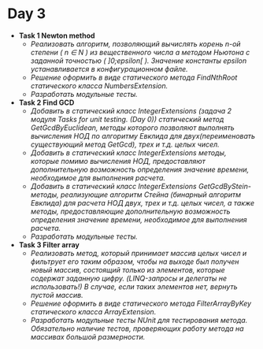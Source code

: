 # Day 3
  * **Task 1 Newton method**
    * *Реализовать алгоритм, позволяющий вычислять корень n-ой степени ( n ∈ N ) из вещественного числа а методом Ньютона с заданной точностью ( ]0;epsilon[ ). Значение константы epsilon устанавливается в конфигурационном файле.*
    * *Решение оформить в виде статического метода FindNthRoot статического класса NumbersExtension.*
    * *Разработать модульные тесты.*
 * **Task 2 Find GCD**
   * *Добавить в статический класс IntegerExtensions  (задача 2 модуля Tasks for unit testing. (Day 0))  статический метод GetGcdByEuclidean, методы которого позволяют выполнять вычисления НОД по алгоритму Евклида для двух(переименовать существующий метод GetGcd), трех и т.д. целых чисел.*
   * *Добавить в статический класс IntegerExtensions методы, которые помимо вычисления НОД, предоставляют дополнительную возможность определения значение времени, необходимое для выполнения расчета.*
   * *Добавить в статический класс IntegerExtensions  GetGcdByStein-методы, реализующие алгоритм Стейна (бинарный алгоритм Евклида) для расчета НОД двух, трех и т.д. целых чисел, а также методы, предоставляющие дополнительную возможность определения значение времени, необходимое для выполнения расчета.*
   * *Разработать модульные тесты.*
 * **Task 3 Filter array**
   * *Реализовать метод, который принимает массив целых чисел и фильтрует его таким образом, чтобы на выходе был получен новый массив, состоящий только из элементов, которые содержат заданную цифру. (LINQ-запросы и делегаты не использовать!) В случае, если таких элементов нет, вернуть пустой массив.*
   * *Решение оформить в виде статического метода FilterArrayByKey статического класса ArrayExtension.*
   * *Разработать модульные тесты NUnit  для тестирования метода. Обязательно наличие тестов, проверяющих работу метода на массивах большой размерности.*
